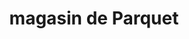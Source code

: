 ---
title: "magasin de Parquet"
url: /viuz-en-sallaz/magasin-de-parquet/
shop: revêtement de sol
---